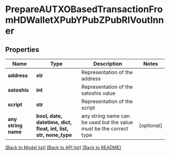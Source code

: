 # PrepareAUTXOBasedTransactionFromHDWalletXPubYPubZPubRIVoutInner


## Properties
Name | Type | Description | Notes
------------ | ------------- | ------------- | -------------
**address** | **str** | Representation of the address | 
**satoshis** | **int** | Representation of the satoshis value | 
**script** | **str** | Representation of the script | 
**any string name** | **bool, date, datetime, dict, float, int, list, str, none_type** | any string name can be used but the value must be the correct type | [optional]

[[Back to Model list]](../README.md#documentation-for-models) [[Back to API list]](../README.md#documentation-for-api-endpoints) [[Back to README]](../README.md)


